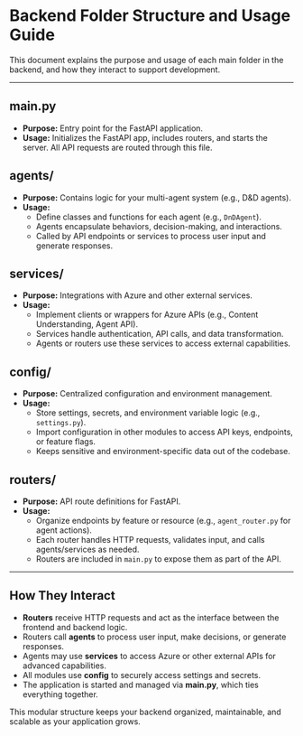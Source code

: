 # Backend Folder Structure and Usage Guide

This document explains the purpose and usage of each main folder in the backend, and how they interact to support development.

---

## main.py
- **Purpose:** Entry point for the FastAPI application.
- **Usage:** Initializes the FastAPI app, includes routers, and starts the server. All API requests are routed through this file.

## agents/
- **Purpose:** Contains logic for your multi-agent system (e.g., D&D agents).
- **Usage:**
  - Define classes and functions for each agent (e.g., `DnDAgent`).
  - Agents encapsulate behaviors, decision-making, and interactions.
  - Called by API endpoints or services to process user input and generate responses.

## services/
- **Purpose:** Integrations with Azure and other external services.
- **Usage:**
  - Implement clients or wrappers for Azure APIs (e.g., Content Understanding, Agent API).
  - Services handle authentication, API calls, and data transformation.
  - Agents or routers use these services to access external capabilities.

## config/
- **Purpose:** Centralized configuration and environment management.
- **Usage:**
  - Store settings, secrets, and environment variable logic (e.g., `settings.py`).
  - Import configuration in other modules to access API keys, endpoints, or feature flags.
  - Keeps sensitive and environment-specific data out of the codebase.

## routers/
- **Purpose:** API route definitions for FastAPI.
- **Usage:**
  - Organize endpoints by feature or resource (e.g., `agent_router.py` for agent actions).
  - Each router handles HTTP requests, validates input, and calls agents/services as needed.
  - Routers are included in `main.py` to expose them as part of the API.

---

## How They Interact
- **Routers** receive HTTP requests and act as the interface between the frontend and backend logic.
- Routers call **agents** to process user input, make decisions, or generate responses.
- Agents may use **services** to access Azure or other external APIs for advanced capabilities.
- All modules use **config** to securely access settings and secrets.
- The application is started and managed via **main.py**, which ties everything together.

This modular structure keeps your backend organized, maintainable, and scalable as your application grows.

